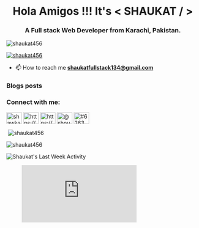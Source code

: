 <h1 align="center"> Hola Amigos !!! It's < SHAUKAT / ></h1>
<h3 align="center">A Full stack Web Developer from Karachi, Pakistan.</h3>

<p align="left"> <img src="https://komarev.com/ghpvc/?username=shaukat456&label=Profile%20views&color=0e75b6&style=flat" alt="shaukat456" /> </p>

<p align="left"> <a href="https://github.com/ryo-ma/github-profile-trophy"><img src="https://github-profile-trophy.vercel.app/?username=shaukat456" alt="shaukat456" /></a> </p>



- 📫 How to reach me **shaukatfullstack134@gmail.com**

### Blogs posts
<!-- BLOG-POST-LIST:START -->
<!-- BLOG-POST-LIST:END -->

<h3 align="left">Connect with me:</h3>
<p align="left">
<a href="https://twitter.com/shawkat42672614" target="blank"><img align="center" src="https://raw.githubusercontent.com/rahuldkjain/github-profile-readme-generator/master/src/images/icons/Social/twitter.svg" alt="shawkat42672614" height="30" width="40" /></a>
<a href="https://linkedin.com/in/https://www.linkedin.com/in/shaukat-sohail-012aaa167/" target="blank"><img align="center" src="https://raw.githubusercontent.com/rahuldkjain/github-profile-readme-generator/master/src/images/icons/Social/linked-in-alt.svg" alt="https://www.linkedin.com/in/shaukat-sohail-012aaa167/" height="30" width="40" /></a>
<a href="https://stackoverflow.com/users/https://stackoverflow.com/users/17463311/shaukat-sohail" target="blank"><img align="center" src="https://raw.githubusercontent.com/rahuldkjain/github-profile-readme-generator/master/src/images/icons/Social/stack-overflow.svg" alt="https://stackoverflow.com/users/17463311/shaukat-sohail" height="30" width="40" /></a>
<a href="https://medium.com/@shoukat8bl" target="blank"><img align="center" src="https://raw.githubusercontent.com/rahuldkjain/github-profile-readme-generator/master/src/images/icons/Social/medium.svg" alt="@shoukat8bl" height="30" width="40" /></a>
<a href="https://discord.gg/#6263" target="blank"><img align="center" src="https://raw.githubusercontent.com/rahuldkjain/github-profile-readme-generator/master/src/images/icons/Social/discord.svg" alt="#6263" height="30" width="40" /></a>
</p>



<!-- <p><img align="left" src="https://github-readme-stats.vercel.app/api/top-langs?username=shaukat456&show_icons=true&locale=en&layout=compact" alt="shaukat456" /></p> -->

<p>&nbsp;<img align="center" src="https://github-readme-stats.vercel.app/api?username=shaukat456&show_icons=true&locale=en" alt="shaukat456" /></p>

<p><img align="center" src="https://github-readme-streak-stats.herokuapp.com/?user=shaukat456&" alt="shaukat456" /></p>





<img align="center" alt="Shaukat's Last Week Activity" src="https://github-readme-stats.vercel.app/api/wakatime?username=shaukat456&hide_border=true&theme=gotham" /></div>





<figure><embed src="https://wakatime.com/share/@shaukat456/06e4fa99-844b-4c82-85b5-6eafe0ba4f91.svg"></embed></figure>


